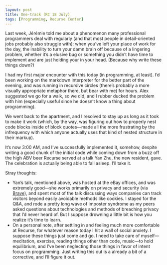 ```yaml
---
layout: post
title: One-track (RC 18 July)
tags: [Programming, Recurse Center]
---
```

Last week, Jérémie told me about a phenomenon many professional programmers deal with regularly (and that most people in detail-oriented jobs probably also struggle with): when you’ve left your place of work for the day, the inability to turn your damn brain off  because of a lingering problem, whether it’s a elusive bug or something you didn’t have time to implement and are just holding your in your head. (Because why write these things down?)

I had my first major encounter with this today (in programming, at least). I’d been working on the markdown interpreter for the better part of the evening, and was running in recursive circles (there’s probably a more visually appropriate metaphor there, but bear with me) for hours. Alex suggested we go for a walk, so we did, and I rubber ducked the problem with him (especially useful since he doesn’t know a thing about programming).

We went back to the apartment, and I resolved to stay up as long as it took to make it work (which, by the way, was figuring out how to properly nest code blocks inside of block quotes—made all the more frustrating by the infrequency with which anyone actually uses that kind of nested structure in their markup).

It’s now 3:00 AM, and I’ve successfully implemented it, somehow, despite writing a good chunk of the initial code while coming down from a buzz off the high ABV beer Recurse served at a talk Yan Zhu, the new resident, gave. The celebration is actually being able to fall asleep. I’ll take it.

Stray thoughts:

- Yan’s talk, mentioned above, was hosted at the eBay offices, and was extremely good—she works primarily on privacy and security (via [Brave](https://brave.com)), and spent most of the talk discussing ways companies can track visitors beyond easily avoidable methods like cookies. I stayed for the Q&A, and rode a pretty long wave of imposter syndrome as my peers asked questions about technologies and methods of breaching privacy that I’d never heard of. But I suppose drowning a little bit is how you realize it’s time to learn.
- On a personal note, after settling in and feeling much more comfortable at Recurse, for whatever reason today I hit a wall of social anxiety. I suppose these things just come and go. I need to take care of myself—meditation, exercise, reading things other than code, music—to hold equilibrium, and I’ve been neglecting those things in favor of intent focus on programming. Just writing this out is a already a bit of a corrective, and I’ll figure it out.